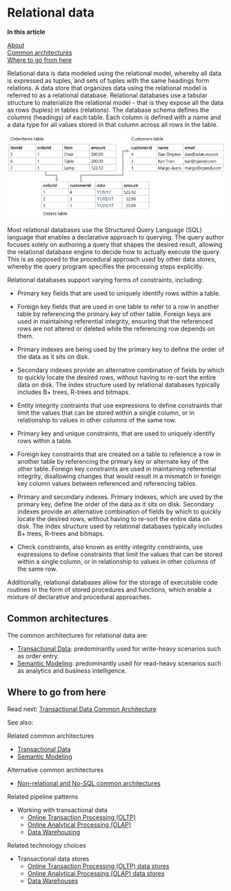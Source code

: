 # Relational data 

**In this article**

[About]()  
[Common architectures](#common)   
[Where to go from here](#wheretogo)  

<a name="about"></a>
Relational data is data modeled using the relational model, whereby all data is expressed as tuples, and sets of tuples with the same headings form relations. A data store that organizes data using the relational model is referred to as a relational database. Relational databases use a tabular structure to materialize the relational model - that is they expose all the data as rows (tuples) in tables (relations). The database schema defines the columns (headings) of each table. Each column is defined with a name and a data type for all values stored in that column across all rows in the table.

![Example showing data using a relational database](./images/example-relational.png)

Most relational databases use the Structured Query Language (SQL) language that enables a  declarative approach to querying. The query author focuses solely on authoring a query that shapes the desired result, allowing the relational database engine to decide how to actually execute the query. This is as opposed to the procedural approach used by other data stores, whereby the query program specifies the processing steps explicitly.  

Relational databases support varying forms of constraints, including:
- Primary key fields that are used to uniquely identify rows within a table.
- Foreign key fields that are used in one table to refer to a row in another table by referencing the primary key of other table. Foreign keys are used in maintaining referential integrity, ensuring that the referenced rows are not altered or deleted while the referencing row depends on them.
- Primary indexes are being used by the primary key to define the order of the data as it sits on disk.
- Secondary indexes provide an alternative combination of fields by which to quickly locate the desired rows, without having to re-sort the entire data on disk. The index structure used by relational databases typically includes B+ trees, R-trees and bitmaps. 
- Entity integrity contraints that use expressions to define constraints that limit the values that can be stored within a single column, or in relationship to values in other columns of the same row.

- Primary key and unique constraints, that are used to uniquely identify rows within a table.
- Foreign key constraints that are created on a table to reference a row in another table by referencing the primary key or alternate key of the other table. Foreign key constraints are used in maintaining referential integrity, disallowing changes that would result in a mismatch in foreign key column values between referenced and referencing tables.
- Primary and secondary indexes. Primary indexes, which are used by the primary key, define the order of the data as it sits on disk. Secondary indexes provide an alternative combination of fields by which to quickly locate the desired rows, without having to re-sort the entire data on disk. The index structure used by relational databases typically includes B+ trees, R-trees and bitmaps.
- Check constraints, also known as entity integrity constraints, use expressions to define constraints that limit the values that can be stored within a single column, or in relationship to values in other columns of the same row.

Additionally, relational databases allow for the storage of executable code routines in the form of stored procedures and functions, which enable a mixture of declarative and procedural approaches.

## <a name="common"></a> Common architectures
The common architectures for relational data are:
- [Transactional Data](./transactional-data.md): predominantly used for write-heavy scenarios such as order entry. 
- [Semantic Modeling](./semantic-modeling.md): predominantly used for read-heavy scenarios such as analytics and business intelligence.

## <a name="wheretogo"></a>Where to go from here
Read next: [Transactional Data Common Architecture](./transactional-data.md)

See also:

Related common architectures
- [Transactional Data](./transactional-data.md)
- [Semantic Modeling](./semantic-modeling.md)

Alternative common architectures
- [Non-relational and No-SQL common architectures](./non-relational-data.md)

Related pipeline patterns <!-- When there's just one pattern I wonder if it would be better to do: "Related pipeline patterns: Working with transactional data" and then the bullet list? This is a lot of nesting. OR possibly just not having extra line spacing would help?-->
- Working with transactional data
    - [Online Transaction Processing (OLTP)](../pipeline-patterns/online-transaction-processing.md)
    - [Online Analytical Processing (OLAP)](../pipeline-patterns/online-analytical-processing.md)
    - [Data Warehousing](../pipeline-patterns/data-warehousing.md)

Related technology choices
- Transactional data stores
    - [Online Transaction Processing (OLTP) data stores](../technology-choices/oltp-data-stores.md)
    - [Online Analytical Processing (OLAP) data stores](../technology-choices/olap-data-stores.md)
    - [Data Warehouses](../technology-choices/data-warehouses.md)